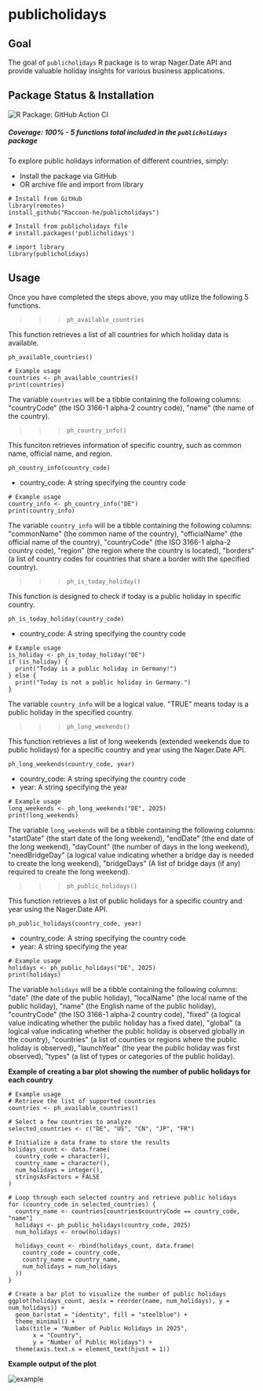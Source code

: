 # publicholidays

## Goal
The goal of `publicholidays` R package is to wrap Nager.Date API and provide valuable holiday insights for various business applications.

## Package Status & Installation

![R Package: GitHub Action CI]()

##### Coverage: 100% - 5 functions total included in the `publicholidays` package ##### 

To explore public holidays information of different countries, simply:

- Install the package via GitHub
- OR archive file and import from library

```
# Install from GitHub
library(remotes)
install_github("Raccoon-he/publicholidays")

# Install from publicholidays file
# install.packages('publicholidays')

# import library
library(publicholidays)
```

## Usage

Once you have completed the steps above, you may utilize the following 5 functions.

>>> ```  
>>> ph_available_countries  
>>> ``` 

This function retrieves a list of all countries for which holiday data is available.

```ph_available_countries()```

```
# Example usage
countries <- ph_available_countries()
print(countries) 
```

The variable `countries` will be a tibble containing the following columns: "countryCode" (the ISO 3166-1 alpha-2 country code), "name" (the name of the country).


>>> ```  
>>> ph_country_info()
>>> ``` 

This funciton retrieves information of specific country, such as common name, official name, and region.

```ph_country_info(country_code)```

- country_code: A string specifying the country code

```
# Example usage
country_info <- ph_country_info("DE")
print(country_info)
```

The variable `country_info` will be a tibble containing the following columns: "commonName" (the common name of the country), "officialName" (the official name of the country), "countryCode" (the ISO 3166-1 alpha-2 country code), "region" (the region where the country is located), "borders" (a list of country codes for countries that share a border with the specified country).


>>> ```  
>>> ph_is_today_holiday()
>>> ``` 

This function is designed to check if today is a public holiday in specific country.

```ph_is_today_holiday(country_code)```

- country_code: A string specifying the country code

```
# Example usage
is_holiday <- ph_is_today_holiday("DE")
if (is_holiday) {
  print("Today is a public holiday in Germany!")
} else {
  print("Today is not a public holiday in Germany.")
}
```

The variable `country_info` will be a logical value. "TRUE" means today is a public holiday in the specified country.


>>> ```  
>>> ph_long_weekends()
>>> ``` 

This function retrieves a list of long weekends (extended weekends due to public holidays) for a specific country and year using the Nager.Date API.

```ph_long_weekends(country_code, year)```

- country_code: A string specifying the country code
- year: A string specifying the year

```
# Example usage
long_weekends <- ph_long_weekends("DE", 2025)
print(long_weekends)
```

The variable `long_weekends` will be a tibble containing the following columns: "startDate" (the start date of the long weekend), "endDate" (the end date of the long weekend), "dayCount" (the number of days in the long weekend), "needBridgeDay" (a logical value indicating whether a bridge day is needed to create the long weekend), "bridgeDays" (A list of bridge days (if any) required to create the long weekend).


>>> ```  
>>> ph_public_holidays()
>>> ``` 

This function retrieves a list of public holidays for a specific country and year using the Nager.Date API.

```ph_public_holidays(country_code, year)```

- country_code: A string specifying the country code
- year: A string specifying the year

```
# Example usage
holidays <- ph_public_holidays("DE", 2025)
print(holidays)
```

The variable `holidays` will be a tibble containing the following columns: "date" (the date of the public holiday), "localName" (the local name of the public holiday), "name" (the English name of the public holiday), "countryCode" (the ISO 3166-1 alpha-2 country code), "fixed" (a logical value indicating whether the public holiday has a fixed date), "global" (a logical value indicating whether the public holiday is observed globally in the country), "countries" (a list of counties or regions where the public holiday is observed), "launchYear" (the year the public holiday was first observed), "types" (a list of types or categories of the public holiday).

**Example of creating a bar plot showing the number of public holidays for each country**

```
# Example usage
# Retrieve the list of supported countries
countries <- ph_available_countries()

# Select a few countries to analyze
selected_countries <- c("DE", "US", "CN", "JP", "FR")

# Initialize a data frame to store the results
holidays_count <- data.frame(
  country_code = character(),
  country_name = character(),
  num_holidays = integer(),
  stringsAsFactors = FALSE
)

# Loop through each selected country and retrieve public holidays
for (country_code in selected_countries) {
  country_name <- countries[countries$countryCode == country_code, "name"]
  holidays <- ph_public_holidays(country_code, 2025)
  num_holidays <- nrow(holidays)
  
  holidays_count <- rbind(holidays_count, data.frame(
    country_code = country_code,
    country_name = country_name,
    num_holidays = num_holidays
  ))
}

# Create a bar plot to visualize the number of public holidays
ggplot(holidays_count, aes(x = reorder(name, num_holidays), y = num_holidays)) +
  geom_bar(stat = "identity", fill = "steelblue") +
  theme_minimal() +
  labs(title = "Number of Public Holidays in 2025",
       x = "Country",
       y = "Number of Public Holidays") +
  theme(axis.text.x = element_text(hjust = 1))
```

**Example output of the plot**

![example](../img/example.png)

